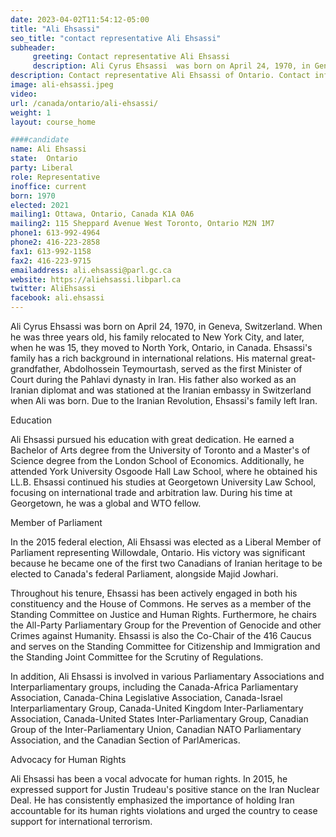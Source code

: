 ```yaml
---
date: 2023-04-02T11:54:12-05:00
title: "Ali Ehsassi"
seo_title: "contact representative Ali Ehsassi"
subheader:
     greeting: Contact representative Ali Ehsassi
     description: Ali Cyrus Ehsassi  was born on April 24, 1970, in Geneva, Switzerland.
description: Contact representative Ali Ehsassi of Ontario. Contact information for Ali Ehsassi includes email address, phone number, and mailing address.
image: ali-ehsassi.jpeg
video:
url: /canada/ontario/ali-ehsassi/
weight: 1
layout: course_home

####candidate
name: Ali Ehsassi
state:	Ontario
party: Liberal
role: Representative
inoffice: current
born: 1970
elected: 2021
mailing1: Ottawa, Ontario, Canada K1A 0A6
mailing2: 115 Sheppard Avenue West Toronto, Ontario M2N 1M7
phone1: 613-992-4964
phone2: 416-223-2858
fax1: 613-992-1158
fax2: 416-223-9715
emailaddress: ali.ehsassi@parl.gc.ca
website: https://aliehsassi.libparl.ca
twitter: AliEhsassi
facebook: ali.ehsassi
---
```


Ali Cyrus Ehsassi  was born on April 24, 1970, in Geneva, Switzerland. When he was three years old, his family relocated to New York City, and later, when he was 15, they moved to North York, Ontario, in Canada. Ehsassi's family has a rich background in international relations. His maternal great-grandfather, Abdolhossein Teymourtash, served as the first Minister of Court during the Pahlavi dynasty in Iran. His father also worked as an Iranian diplomat and was stationed at the Iranian embassy in Switzerland when Ali was born. Due to the Iranian Revolution, Ehsassi's family left Iran.

Education

Ali Ehsassi pursued his education with great dedication. He earned a Bachelor of Arts degree from the University of Toronto and a Master's of Science degree from the London School of Economics. Additionally, he attended York University Osgoode Hall Law School, where he obtained his LL.B. Ehsassi continued his studies at Georgetown University Law School, focusing on international trade and arbitration law. During his time at Georgetown, he was a global and WTO fellow.

Member of Parliament

In the 2015 federal election, Ali Ehsassi was elected as a Liberal Member of Parliament representing Willowdale, Ontario. His victory was significant because he became one of the first two Canadians of Iranian heritage to be elected to Canada's federal Parliament, alongside Majid Jowhari.

Throughout his tenure, Ehsassi has been actively engaged in both his constituency and the House of Commons. He serves as a member of the Standing Committee on Justice and Human Rights. Furthermore, he chairs the All-Party Parliamentary Group for the Prevention of Genocide and other Crimes against Humanity. Ehsassi is also the Co-Chair of the 416 Caucus and serves on the Standing Committee for Citizenship and Immigration and the Standing Joint Committee for the Scrutiny of Regulations.

In addition, Ali Ehsassi is involved in various Parliamentary Associations and Interparliamentary groups, including the Canada-Africa Parliamentary Association, Canada-China Legislative Association, Canada-Israel Interparliamentary Group, Canada-United Kingdom Inter-Parliamentary Association, Canada-United States Inter-Parliamentary Group, Canadian Group of the Inter-Parliamentary Union, Canadian NATO Parliamentary Association, and the Canadian Section of ParlAmericas.

Advocacy for Human Rights

Ali Ehsassi has been a vocal advocate for human rights. In 2015, he expressed support for Justin Trudeau's positive stance on the Iran Nuclear Deal. He has consistently emphasized the importance of holding Iran accountable for its human rights violations and urged the country to cease support for international terrorism.
